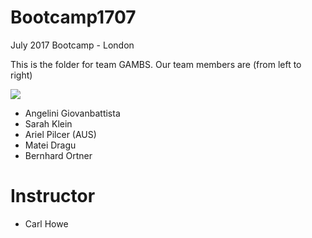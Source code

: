 # Bootcamp1707
July 2017 Bootcamp - London

This is the folder for team GAMBS. 
Our team members are (from left to right)

![](https://github.com/ThinkBigAnalytics/Bootcamp1707/blob/master/img/IMG_9183.jpg)

* Angelini Giovanbattista
* Sarah Klein
* Ariel Pilcer (AUS)
* Matei Dragu
* Bernhard Ortner

# Instructor
* Carl Howe

